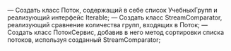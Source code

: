 — Создать класс Поток, содержащий в себе список УчебныхГрупп и 
реализующий интерфейс Iterable;
— Создать класс StreamComparator, реализующий сравнение количества групп, входящих в Поток;
— Создать класс ПотокСервис, добавив в него метод сортировки 
списка потоков, используя созданный StreamComparator;
